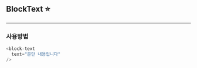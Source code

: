 ## BlockText :star:

<p></p> 

<!-- STORY -->

<p/>

---

<p></p>   

### 사용방법
~~~javascript
<block-text
  text="문단 내용입니다"
/>
~~~
